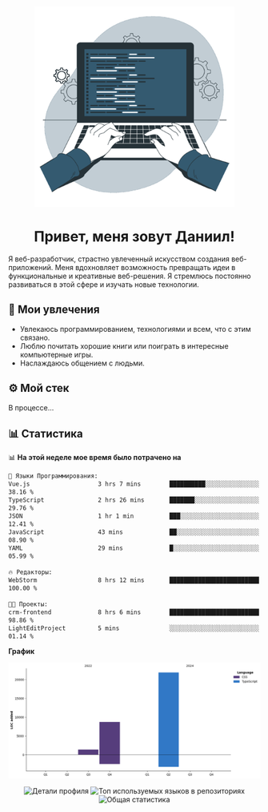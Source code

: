 <div align="center">
  <img width="400" src="assets/main_pic.webp" alt="">
  <h1>Привет, меня зовут Даниил!</h1>
</div>

Я веб-разработчик, страстно увлеченный искусством создания веб-приложений. Меня вдохновляет возможность превращать идеи в функциональные и креативные веб-решения. Я стремлюсь постоянно развиваться в этой сфере и изучать новые технологии.

## :game_die: Мои увлечения

* Увлекаюсь программированием, технологиями и всем, что с этим связано.
* Люблю почитать хорошие книги или поиграть в интересные компьютерные игры.
* Наслаждаюсь общением с людьми.

## :gear: Мой стек

В процессе...

## :bar_chart: Статистика

<!--START_SECTION:waka-->
📊 **На этой неделе мое время было потрачено на** 

```text
💬 Языки Программирования: 
Vue.js                   3 hrs 7 mins        ██████████░░░░░░░░░░░░░░░   38.16 % 
TypeScript               2 hrs 26 mins       ███████░░░░░░░░░░░░░░░░░░   29.76 % 
JSON                     1 hr 1 min          ███░░░░░░░░░░░░░░░░░░░░░░   12.41 % 
JavaScript               43 mins             ██░░░░░░░░░░░░░░░░░░░░░░░   08.90 % 
YAML                     29 mins             █░░░░░░░░░░░░░░░░░░░░░░░░   05.99 % 

🔥 Редакторы: 
WebStorm                 8 hrs 12 mins       █████████████████████████   100.00 % 

🐱‍💻 Проекты: 
crm-frontend             8 hrs 6 mins        █████████████████████████   98.86 % 
LightEditProject         5 mins              ░░░░░░░░░░░░░░░░░░░░░░░░░   01.14 % 
```

**График**

![Lines of Code chart](https://raw.githubusercontent.com/daniilgrigorev01/daniilgrigorev01/main/assets/bar_graph.png)


<!--END_SECTION:waka-->

<div align="center">
  <img src="http://github-profile-summary-cards.vercel.app/api/cards/profile-details?username=daniilgrigorev01&theme=github" alt="Детали профиля">
  <img src="http://github-profile-summary-cards.vercel.app/api/cards/repos-per-language?username=daniilgrigorev01&theme=github" alt="Топ используемых языков в репозиториях">
  <img src="http://github-profile-summary-cards.vercel.app/api/cards/stats?username=daniilgrigorev01&theme=github" alt="Общая статистика">
</div>
